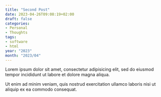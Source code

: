 ```yaml
---
title: "Second Post"
date: 2023-04-26T09:08:19+02:00
draft: false
categories:
- Personal
- Thoughts
tags:
- software
- html
year: "2023"
month: "2023/04"
---
```

Lorem ipsum dolor sit amet, consectetur adipisicing elit, sed do eiusmod
tempor incididunt ut labore et dolore magna aliqua. 

<!--more-->

Ut enim ad minim veniam, quis nostrud exercitation ullamco laboris nisi ut
aliquip ex ea commodo consequat.
